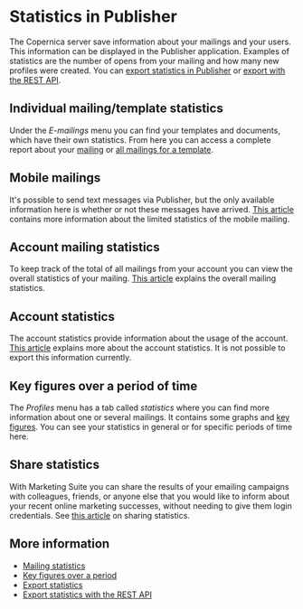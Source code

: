 # Statistics in Publisher

The Copernica server save information about your mailings and your users. 
This information can be displayed in the Publisher application. Examples 
of statistics are the number of opens from your mailing and how many new 
profiles were created. You can [export statistics in Publisher](./statistics-export) 
or [export with the REST API](./rest-get-logfiles-names).

## Individual mailing/template statistics

Under the *E-mailings* menu you can find your templates and documents, which 
have their own statistics. From here you can access a complete report 
about your [mailing](./statistics-mailing) or [all mailings for a template](./statistics-template).

## Mobile mailings

It's possible to send text messages via Publisher, but the only available 
information here is whether or not these messages have arrived. [This article](statistics-mobile-mailing) 
contains more information about the limited statistics of the mobile mailing.

## Account mailing statistics

To keep track of the total of all mailings from your account you can 
view the overall statistics of your mailing. [This article](./statistics-account-mailings) 
explains the overall mailing statistics.

## Account statistics

The account statistics provide information about the usage of the account. 
[This article](./statistics-account) explains more about the account statistics. 
It is not possible to export this information currently.

## Key figures over a period of time

The *Profiles* menu has a tab called *statistics* where you can find more 
information about one or several mailings. It contains some graphs and 
[key figures](./statistics-key-figures). You can see your statistics in 
general or for specific periods of time here.

## Share statistics

With Marketing Suite you can share the results of your emailing campaigns with colleagues, 
friends, or anyone else that you would like to inform about your recent 
online marketing successes, without needing to give them login credentials. 
See [this article](./statistics-share) on sharing statistics.

## More information

* [Mailing statistics](./statistics-mailing)
* [Key figures over a period](./statistics-key-figures)
* [Export statistics](./statistics-export)
* [Export statistics with the REST API](./rest-get-logfiles-names)
